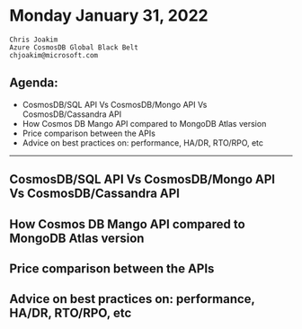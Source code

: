 # Monday January 31, 2022

```
Chris Joakim
Azure CosmosDB Global Black Belt
chjoakim@microsoft.com
```

## Agenda:

- CosmosDB/SQL API Vs CosmosDB/Mongo API Vs CosmosDB/Cassandra API
- How Cosmos DB Mango API compared to MongoDB Atlas version
- Price comparison between the APIs
- Advice on best practices on: performance, HA/DR, RTO/RPO, etc

---

## CosmosDB/SQL API Vs CosmosDB/Mongo API Vs CosmosDB/Cassandra API

## How Cosmos DB Mango API compared to MongoDB Atlas version

## Price comparison between the APIs

## Advice on best practices on: performance, HA/DR, RTO/RPO, etc

